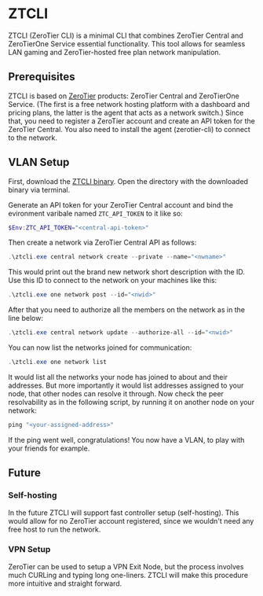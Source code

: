 # ZTCLI

ZTCLI (ZeroTier CLI) is a minimal CLI that combines ZeroTier Central and
ZeroTierOne Service essential functionality. This tool allows for seamless
LAN gaming and ZeroTier-hosted free plan network manipulation.

## Prerequisites

ZTCLI is based on [ZeroTier](https://www.zerotier.com/) products: ZeroTier
Central and ZeroTierOne Service. (The first is a free network hosting platform
with a dashboard and pricing plans, the latter is the agent that acts as a
network switch.) Since that, you need to register a ZeroTier account and create
an API token for the ZeroTier Central. You also need to install the agent
(zerotier-cli) to connect to the network.

## VLAN Setup

First, download the [ZTCLI binary](https://github.com/mkashirin/ztcli/releases/download/0.1.0/).
Open the directory with the downloaded binary via terminal.

Generate an API token for your ZeroTier Central account and bind the evironment
varibale named `ZTC_API_TOKEN` to it like so:
```powershell
$Env:ZTC_API_TOKEN="<central-api-token>"
```
Then create a network via ZeroTier Central API as follows:
```powershell
.\ztcli.exe central network create --private --name="<nwname>"
```
This would print out the brand new network short description with the ID. Use
this ID to connect to the network on your machines like this:
```powershell
.\ztcli.exe one network post --id="<nwid>"
```
After that you need to authorize all the members on the network as in the line
below:
```powershell
.\ztcli.exe central network update --authorize-all --id="<nwid>"
```
You can now list the networks joined for communication:
```powershell
.\ztcli.exe one network list
```
It would list all the networks your node has joined to about and their addresses.
But more importantly it would list addresses assigned to your node, that other nodes
can resolve it through. Now check the peer resolvability as in the following script,
by running it on another node on your network:
```powershell
ping "<your-assigned-address>"
```

If the ping went well, congratulations! You now have a VLAN, to play with your
friends for example.

## Future

### Self-hosting

In the future ZTCLI will support fast controller setup (self-hosting). This
would allow for no ZeroTier account registered, since we wouldn't need any free
host to run the network.

### VPN Setup

ZeroTier can be used to setup a VPN Exit Node, but the process involves much
CURLing and typing long one-liners. ZTCLI will make this procedure more
intuitive and straight forward.
